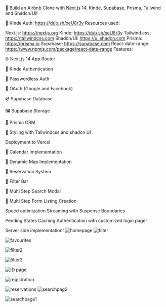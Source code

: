 🚀 Build an Airbnb Clone with Next.js 14, Kinde, Supabase, Prisma, Tailwind and Shadcn/UI!

🚀 Kinde Auth: https://dub.sh/xeU8r3v
Resources used:

Next.js: https://nextjs.org
Kinde: https://dub.sh/xeU8r3v
Tailwind.css: https://tailwindcss.com
Shadcn/UI: https://ui.shadcn.com
Prisma: https://prisma.io
Supabase: https://supabase.com
React-date-range: https://www.npmjs.com/package/react-date-range
Features:

🌐 Next.js 14 App Router

🔐 Kinde Authentication

📧 Passwordless Auth

🔑 OAuth (Google and Facebook)

💿 Supabase Database

🖼️ Supabase Storage

💨 Prisma ORM

🎨 Styling with Tailwindcss and shadcn UI

Deployment to Vercel

📅 Calendar Implementation

📍 Dynamic Map Implementation

📒 Reservation System

🧠 Filter Bar

🔎 Multi Step Search Modal

📝 Multi Step Form Listing Creation

Speed optimization
Streaming with Suspense Boundaries

Pending States
Caching
Authentication with customized login page!

Server side implementation!
![homepage](https://github.com/abhishekpl8219/Airbnbclone/assets/159178761/1090c611-e381-4b23-adb6-3ac939c61022)
![filter](https://github.com/abhishekpl8219/Airbnbclone/assets/159178761/be1b9043-a1a3-458b-83cc-7422640f1f8e)






![favourites](https://github.com/abhishekpl8219/Airbnbclone/assets/159178761/b421acdb-567c-4ad4-8137-6f0c3754eaaf)



![filter2](https://github.com/abhishekpl8219/Airbnbclone/assets/159178761/33fa9aa4-30e4-4035-9800-84b7a1385153)





![filter3](https://github.com/abhishekpl8219/Airbnbclone/assets/159178761/97aec163-e613-4518-97bd-e526aa20a399)

![ID page](https://github.com/abhishekpl8219/Airbnbclone/assets/159178761/8bfea29e-98c7-41e3-9251-e56ea340945c)




![registration](https://github.com/abhishekpl8219/Airbnbclone/assets/159178761/ddaae944-da62-4052-9857-2152530ed549)




![reservations](https://github.com/abhishekpl8219/Airbnbclone/assets/159178761/25d32895-32e0-4fbd-a8c2-c5f3e0e19d27)
![searchpag2](https://github.com/abhishekpl8219/Airbnbclone/assets/159178761/8c718188-e830-4977-acde-95d1f52411d6)

![searchpage1](https://github.com/abhishekpl8219/Airbnbclone/assets/159178761/fade9880-53ba-4cd2-9339-ab5079155338)

